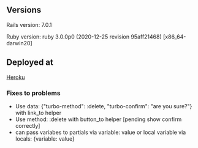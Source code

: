 ## Versions
Rails version: 7.0.1

Ruby version: ruby 3.0.0p0 (2020-12-25 revision 95aff21468) [x86_64-darwin20]

## Deployed at
[Heroku](https://railscrudtraining.herokuapp.com/)

### Fixes to problems

 - Use data: {"turbo-method":  :delete, "turbo-confirm":  "are you sure?"} with link_to helper
 - Use method: :delete with button_to helper [pending show confirm correctly]
 - can pass variabes to partials via variable:  value or local variable via locals: {variable: value}
